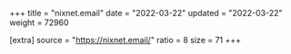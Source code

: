 +++
title = "nixnet.email"
date = "2022-03-22"
updated = "2022-03-22"
weight = 72960

[extra]
source = "https://nixnet.email/"
ratio = 8
size = 71
+++
